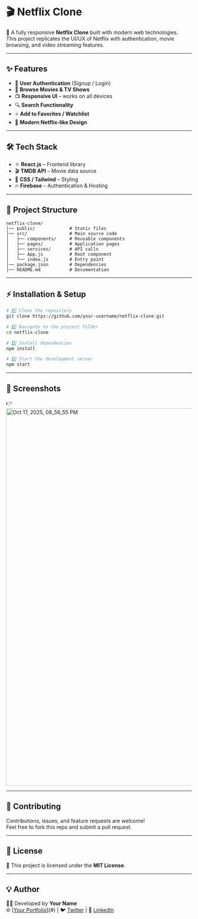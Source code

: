 # 🎬 Netflix Clone

🚀 A fully responsive **Netflix Clone** built with modern web technologies.  
This project replicates the UI/UX of Netflix with authentication, movie browsing, and video streaming features.  

---

## ✨ Features
- 🔑 **User Authentication** (Signup / Login)
- 🎥 **Browse Movies & TV Shows**
- 📺 **Responsive UI** – works on all devices
- 🔍 **Search Functionality**
- ⭐ **Add to Favorites / Watchlist**
- 🎨 **Modern Netflix-like Design**

---

## 🛠️ Tech Stack
- ⚛️ **React.js** – Frontend library  
- 🎬 **TMDB API** – Movie data source  
- 🎨 **CSS / Tailwind** – Styling  
- 🔥 **Firebase** – Authentication & Hosting  

---

## 📂 Project Structure
```
netflix-clone/
│── public/             # Static files
│── src/                # Main source code
│   ├── components/     # Reusable components
│   ├── pages/          # Application pages
│   ├── services/       # API calls
│   ├── App.js          # Root component
│   └── index.js        # Entry point
│── package.json        # Dependencies
│── README.md           # Documentation
```

---

## ⚡ Installation & Setup
```bash
# 1️⃣ Clone the repository
git clone https://github.com/your-username/netflix-clone.git

# 2️⃣ Navigate to the project folder
cd netflix-clone

# 3️⃣ Install dependencies
npm install

# 4️⃣ Start the development server
npm start
```

---

## 📸 Screenshots
👉 <img width="1536" height="1024" alt="Oct 17, 2025, 08_56_55 PM" src="https://github.com/user-attachments/assets/368b1ddb-1ef8-4015-b281-8bf46e6f5acd" />



---

## 🤝 Contributing
Contributions, issues, and feature requests are welcome!  
Feel free to fork this repo and submit a pull request.  

---

## 📜 License
📝 This project is licensed under the **MIT License**.  

---

## 💡 Author
👨‍💻 Developed by **Your Name**  
🌐 [[Your Portfolio](https://www.linkedin.com/in/richard-antoine30789?utm_source=share&utm_campaign=share_via&utm_content=profile&utm_medium=android_app)](#) | 🐦 [Twitter](#) | 💼 [LinkedIn](https://www.linkedin.com/in/richard-antoine30789?utm_source=share&utm_campaign=share_via&utm_content=profile&utm_medium=android_app)
